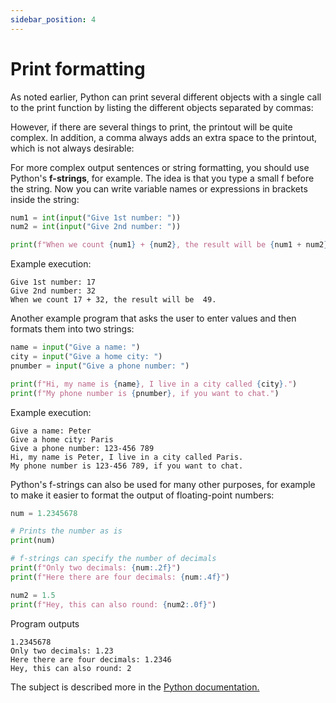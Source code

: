 ```yaml
---
sidebar_position: 4
---
```


# Print formatting

As noted earlier, Python can print several different objects with a single call to the print function by listing the different objects separated by commas:

However, if there are several things to print, the printout will be quite complex. In addition, a comma always adds an extra space to the printout, which is not always desirable:

For more complex output sentences or string formatting, you should use Python's **f-strings**, for example. The idea is that you type a small f before the string. Now you can write variable names or expressions in brackets inside the string:

```python 
num1 = int(input("Give 1st number: "))
num2 = int(input("Give 2nd number: "))

print(f"When we count {num1} + {num2}, the result will be {num1 + num2}.")
 ```

Example execution:
```
Give 1st number: 17
Give 2nd number: 32
When we count 17 + 32, the result will be  49.
 ```

Another example program that asks the user to enter values and then formats them into two strings:

```python 
name = input("Give a name: ")
city = input("Give a home city: ")
pnumber = input("Give a phone number: ")

print(f"Hi, my name is {name}, I live in a city called {city}.") 
print(f"My phone number is {pnumber}, if you want to chat.")
 ```

Example execution:
```
Give a name: Peter
Give a home city: Paris
Give a phone number: 123-456 789
Hi, my name is Peter, I live in a city called Paris.
My phone number is 123-456 789, if you want to chat.
 ```

Python's f-strings can also be used for many other purposes, for example to make it easier to format the output of floating-point numbers:

```python 
num = 1.2345678

# Prints the number as is
print(num)

# f-strings can specify the number of decimals
print(f"Only two decimals: {num:.2f}")
print(f"Here there are four decimals: {num:.4f}")

num2 = 1.5
print(f"Hey, this can also round: {num2:.0f}")
 ```

Program outputs
``` 
1.2345678
Only two decimals: 1.23
Here there are four decimals: 1.2346
Hey, this can also round: 2
 ```

The subject is described more in the [Python documentation.](https://docs.python.org/3/tutorial/inputoutput.html#formatted-string-literals)